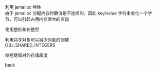 利用 jemalloc 特性  
由于 jemalloc 分配内存时数值是不连续的，因此 key/value 字符串变化一个字节，可以引起占用内存很大的变动  

使用整形和长整型  

利用共享对象可以减少对象的创建  
OBJ_SHARED_INTEGERS  

缩短键值对的存储超度  

[back](../11.md)  